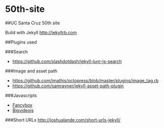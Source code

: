 50th-site
=========

##UC Santa Cruz 50th site

Build with Jekyll
http://jekyllrb.com

##Plugins used

###Search
  * https://github.com/slashdotdash/jekyll-lunr-js-search

###Image and asset path
  * https://github.com/imathis/octopress/blob/master/plugins/image_tag.rb
  * https://github.com/samrayner/jekyll-asset-path-plugin

###Javascripts
  * [Fancybox](http://fancybox.net)
  * [Bigvideojs](http://dfcb.github.io/BigVideo.js/)


###Short URLs
http://joshualande.com/short-urls-jekyll/